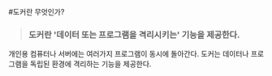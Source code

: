 #도커란 무엇인가?

> ### 도커란 **'데이터 또는 프로그램을 격리시키는' 기능**을 제공한다.

개인용 컴퓨터나 서버에는 여러가지 프로그램이 동시에 돌아간다.
도커는 데이터나 프로그램을 독립된 환경에 격리하는 기능을 제공한다.

